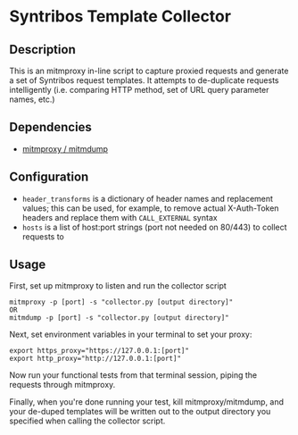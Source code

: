 # Syntribos Template Collector

## Description

This is an mitmproxy in-line script to capture proxied requests and generate a
set of Syntribos request templates. It attempts to de-duplicate requests
intelligently (i.e. comparing HTTP method, set of URL query parameter names,
etc.)

## Dependencies

- [mitmproxy / mitmdump](https://mitmproxy.org/)

## Configuration

- `header_transforms` is a dictionary of header names and replacement values;
    this can be used, for example, to remove actual X-Auth-Token headers and
    replace them with `CALL_EXTERNAL` syntax
- `hosts` is a list of host:port strings (port not needed on 80/443) to collect
    requests to

## Usage

First, set up mitmproxy to listen and run the collector script

```
mitmproxy -p [port] -s "collector.py [output directory]"
OR
mitmdump -p [port] -s "collector.py [output directory]"
```

Next, set environment variables in your terminal to set your proxy:

```
export https_proxy="https://127.0.0.1:[port]"
export http_proxy="http://127.0.0.1:[port]"
```

Now run your functional tests from that terminal session, piping the requests 
through mitmproxy.

Finally, when you're done running your test, kill mitmproxy/mitmdump, and
your de-duped templates will be written out to the output directory you
specified when calling the collector script.
